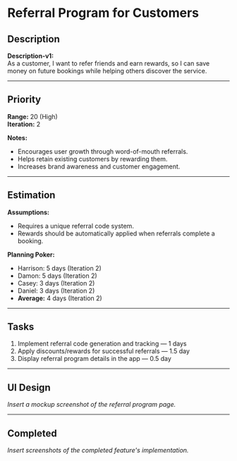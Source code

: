 # Referral Program for Customers

## Description
**Description-v1:**  
As a customer, I want to refer friends and earn rewards, so I can save money on future bookings while helping others discover the service.

---

## Priority
**Range:** 20 (High)  
**Iteration:** 2  

**Notes:**  
- Encourages user growth through word-of-mouth referrals.  
- Helps retain existing customers by rewarding them.  
- Increases brand awareness and customer engagement.

---

## Estimation
**Assumptions:**  
- Requires a unique referral code system.  
- Rewards should be automatically applied when referrals complete a booking.  

**Planning Poker:**  
- Harrison: 5 days (Iteration 2)  
- Damon: 5 days (Iteration 2)  
- Casey: 3 days (Iteration 2)  
- Daniel: 3 days (Iteration 2)  
- **Average:** 4 days (Iteration 2) 

---

## Tasks
1. Implement referral code generation and tracking — 1 days  
2. Apply discounts/rewards for successful referrals — 1.5 day  
3. Display referral program details in the app — 0.5 day  

---

## UI Design
*Insert a mockup screenshot of the referral program page.*

---

## Completed
*Insert screenshots of the completed feature's implementation.*
